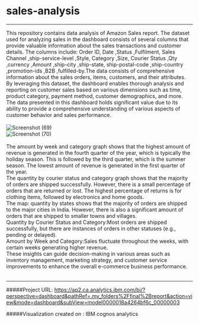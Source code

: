 # sales-analysis
---
This repository contains data analysis of Amazon Sales report. The dataset used for analyzing  sales in the dashboard consists of several columns that provide valuable information about the sales transactions and customer details. The columns include: Order ID,	Date	,Status	,Fulfilment,	Sales Channel 	,ship-service-level	,Style,	Category	,Size,	Courier Status	,Qty	,currency	,Amount	,ship-city	,ship-state,	ship-postal-code	,ship-country	,promotion-ids	,B2B	,fulfilled-by.The data consists of comprehensive information about the sales orders, items, customers, and their attributes. By leveraging this dataset, the dashboard enables thorough analysis and reporting on customer sales based on various dimensions such as time, product category, payment method, customer demographics, and more. The data presented in this dashboard holds significant value due to its ability to provide a comprehensive understanding of various aspects of customer behavior and sales performance.
<br><br>
![Screenshot (69)](https://github.com/megha-vishwakarma/sales-analysis/assets/70430389/824e007d-e38a-4595-b95b-b5cfad209365)
<br>
![Screenshot (70)](https://github.com/megha-vishwakarma/sales-analysis/assets/70430389/4eb1270e-5a8a-4a59-b846-6023eef166fa)
<br><br>
The amount by week and category graph shows that the highest amount of revenue is generated in the fourth quarter of the year, which is typically the holiday season. This is followed by the third quarter, which is the summer season. The lowest amount of revenue is generated in the first quarter of the year.<br>
The quantity by courier status and category graph shows that the majority of orders are shipped successfully. However, there is a small percentage of orders that are returned or lost. The highest percentage of returns is for clothing items, followed by electronics and home goods.<br>
The map: quantity by states shows that the majority of orders are shipped to the major cities in India. However, there is also a significant amount of orders that are shipped to smaller towns and villages.<br>
Quantity by Courier Status and Category:Most orders are shipped successfully, but there are instances of orders in other statuses (e.g., pending or delayed).<br>
Amount by Week and Category:Sales fluctuate throughout the weeks, with certain weeks generating higher revenue.<br>
These insights can guide decision-making in various areas such as inventory management, marketing strategy, and customer service improvements to enhance the overall e-commerce business performance.
<br><br>
****
>
#####Project URL:  https://ap2.ca.analytics.ibm.com/bi/?perspective=dashboard&pathRef=.my_folders%2Ffinal%2Breport&action=view&mode=dashboard&subView=model0000018a4264bf6c_00000003 <br>
>
#####Visualization created on : IBM cognos analytics





